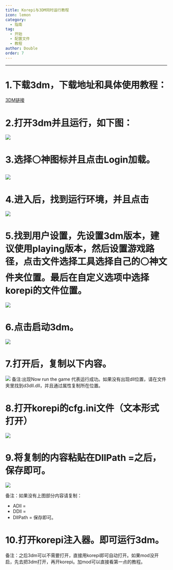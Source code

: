 ```yaml
---
title: Korepi与3DM同时运行教程
icon: lemon
category:
  - 指南
tag:
  - 开始
  - 配置文件
  - 教程
author: Double
order: 7
---
```

---

# 1.下载3dm，下载地址和具体使用教程：

 [3DM链接](https://d3dxskinmanage.numlinka.com/#/downloads/d3dx-skin-manage)

# 2.打开3dm并且运行，如下图：

 ![](images\3dm-2.png)

# 3.选择⚪神图标并且点击Login加载。

 ![](images\3dm-3.png)

# 4.进入后，找到运行环境，并且点击

 ![](images\3dm-4.png)

# 5.找到用户设置，先设置3dm版本，建议使用playing版本，然后设置游戏路径，点击文件选择工具选择自己的⚪神文件夹位置。最后在自定义选项中选择korepi的文件位置。

 ![](images\3dm-5.png)
 
# 6.点击启动3dm。

 ![](images\3dm-6.png)

# 7.打开后，复制以下内容。
 ![](images\3dm-7.png)
 备注:出现Now run the game   代表运行成功。如果没有出现dll位置，请在文件夹里找到d3dll.dll，并且通过属性复制所在位置。

# 8.打开korepi的cfg.ini文件（文本形式打开）

 ![](images\3dm-8.png)

# 9.将复制的内容粘贴在DllPath =之后，保存即可。

 ![](images\3dm-9.png)

 备注：如果没有上图部分内容请复制：
 - ADll = 
 - DDll = 
 - DllPath =
 保存即可。

# 10.打开korepi注入器。即可运行3dm。

 备注：之后3dm可以不需要打开，直接用korepi即可自动打开。如果mod没开启，先去把3dm打开，再开korepi。加mod可以直接看第一点的教程。 

